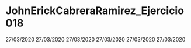 # JohnErickCabreraRamirez_Ejercicio018
27/03/2020
27/03/2020
27/03/2020
27/03/2020
27/03/2020
27/03/2020

